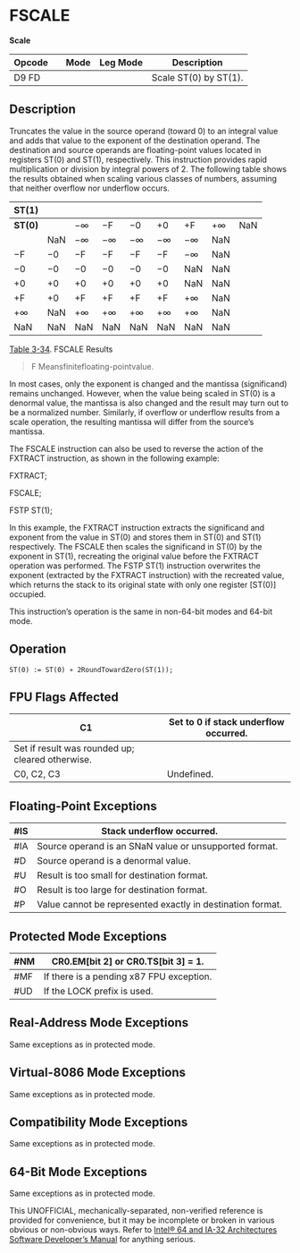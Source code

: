 # FSCALE

**Scale**

| Opcode |     | Mode | Leg Mode | Description           |
| ------ | --- | ---- | -------- | --------------------- |
| D9 FD  |     |      |          | Scale ST(0) by ST(1). |

## Description

Truncates the value in the source operand (toward 0) to an integral value and adds that value to the exponent of the destination operand. The destination and source operands are floating-point values located in registers ST(0) and ST(1), respectively. This instruction provides rapid multiplication or division by integral powers of 2. The following table shows the results obtained when scaling various classes of numbers, assuming that neither overflow nor underflow occurs.

| ST(1)     |     |     |     |     |     |     |     |     |
| --------- | --- | --- | --- | --- | --- | --- | --- | --- |
| **ST(0)** |     | −∞  | −F  | −0  | +0  | +F  | +∞  | NaN |
|           | NaN | −∞  | −∞  | −∞  | −∞  | −∞  | NaN |
| −F        | −0  | −F  | −F  | −F  | −F  | −∞  | NaN |
| −0        | −0  | −0  | −0  | −0  | −0  | NaN | NaN |
| +0        | +0  | +0  | +0  | +0  | +0  | NaN | NaN |
| +F        | +0  | +F  | +F  | +F  | +F  | +∞  | NaN |
| +∞        | NaN | +∞  | +∞  | +∞  | +∞  | +∞  | NaN |
| NaN       | NaN | NaN | NaN | NaN | NaN | NaN | NaN |

[Table 3-34](/x86/fscale#tbl-3-34). FSCALE Results

> F Meansfinitefloating-pointvalue.

In most cases, only the exponent is changed and the mantissa (significand) remains unchanged. However, when the value being scaled in ST(0) is a denormal value, the mantissa is also changed and the result may turn out to be a normalized number. Similarly, if overflow or underflow results from a scale operation, the resulting mantissa will differ from the source’s mantissa.

The FSCALE instruction can also be used to reverse the action of the FXTRACT instruction, as shown in the following example:

FXTRACT;

FSCALE;

FSTP ST(1);

In this example, the FXTRACT instruction extracts the significand and exponent from the value in ST(0) and stores them in ST(0) and ST(1) respectively. The FSCALE then scales the significand in ST(0) by the exponent in ST(1), recreating the original value before the FXTRACT operation was performed. The FSTP ST(1) instruction overwrites the exponent (extracted by the FXTRACT instruction) with the recreated value, which returns the stack to its original state with only one register [ST(0)] occupied.

This instruction’s operation is the same in non-64-bit modes and 64-bit mode.

## Operation

```
ST(0) := ST(0) ∗ 2RoundTowardZero(ST(1));

```

## FPU Flags Affected

| C1                                               | Set to 0 if stack underflow occurred. |
| ------------------------------------------------ | ------------------------------------- |
| Set if result was rounded up; cleared otherwise. |
| C0, C2, C3                                       | Undefined.                            |

## Floating-Point Exceptions

| \#​IS | Stack underflow occurred.                                  |
| ----- | ---------------------------------------------------------- |
| \#​IA | Source operand is an SNaN value or unsupported format.     |
| #​D   | Source operand is a denormal value.                        |
| #​U   | Result is too small for destination format.                |
| #​O   | Result is too large for destination format.                |
| #​P   | Value cannot be represented exactly in destination format. |

## Protected Mode Exceptions

| \#​NM  | CR0.EM[bit 2] or CR0.TS[bit 3] = 1.      |
| ------ | ---------------------------------------- |
| \#​​MF | If there is a pending x87 FPU exception. |
| #​​​UD | If the LOCK prefix is used.              |

## Real-Address Mode Exceptions

Same exceptions as in protected mode.

## Virtual-8086 Mode Exceptions

Same exceptions as in protected mode.

## Compatibility Mode Exceptions

Same exceptions as in protected mode.

## 64-Bit Mode Exceptions

Same exceptions as in protected mode.

This UNOFFICIAL, mechanically-separated, non-verified reference is provided for convenience, but it may be
incomplete or broken in various obvious or non-obvious
ways. Refer to [Intel® 64 and IA-32 Architectures Software Developer’s Manual](https://software.intel.com/en-us/download/intel-64-and-ia-32-architectures-sdm-combined-volumes-1-2a-2b-2c-2d-3a-3b-3c-3d-and-4) for anything serious.
